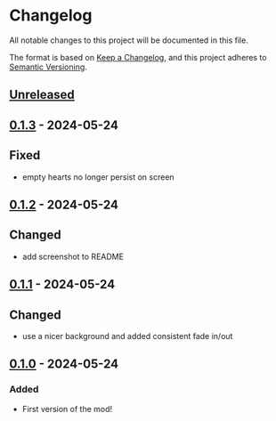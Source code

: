 # Changelog

All notable changes to this project will be documented in this file.

The format is based on [Keep a Changelog](https://keepachangelog.com/en/1.1.0/),
and this project adheres to [Semantic Versioning](https://semver.org/spec/v2.0.0.html).

## [Unreleased]

## [0.1.3] - 2024-05-24

## Fixed

- empty hearts no longer persist on screen

## [0.1.2] - 2024-05-24

## Changed

- add screenshot to README

## [0.1.1] - 2024-05-24

## Changed

- use a nicer background and added consistent fade in/out

## [0.1.0] - 2024-05-24

### Added

- First version of the mod!

[unreleased]: https://github.com/The-Black-Lodge/JowdayItsComplicated/compare/0.1.3...HEAD
[0.1.3]: https://github.com/The-Black-Lodge/JowdayItsComplicated/compare/0.1.2...0.1.3
[0.1.2]: https://github.com/The-Black-Lodge/JowdayItsComplicated/compare/0.1.1...0.1.2
[0.1.1]: https://github.com/The-Black-Lodge/JowdayItsComplicated/compare/0.1.0...0.1.1
[0.1.0]: https://github.com/The-Black-Lodge/JowdayItsComplicated/compare/441651e704a44b443cf1cfe01c4462ef1e4db775...0.1.0
